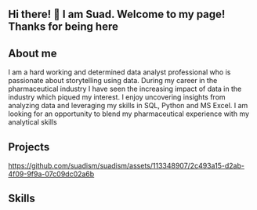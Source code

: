 ## Hi there! 👋  I am Suad. Welcome to my page! Thanks for being here 


## About me

I am a hard working and determined data analyst professional who is passionate about storytelling using data. During my career in the pharmaceutical industry I have seen  the increasing impact of data in the industry which piqued my interest. I enjoy uncovering insights from analyzing data and leveraging my skills in SQL, Python and MS Excel. I am looking for an opportunity to blend my pharmaceutical experience with my analytical skills



## Projects



https://github.com/suadism/suadism/assets/113348907/2c493a15-d2ab-4f09-9f9a-07c09dc02a6b





## Skills
<!--
**suadism/suadism** is a ✨ _special_ ✨ repository because its `README.md` (this file) appears on your GitHub profile.

Here are some ideas to get you started:

- 🔭 I’m currently working on ...
- 🌱 I’m currently learning ...
- 👯 I’m looking to collaborate on ...
- 🤔 I’m looking for help with ...
- 💬 Ask me about ...
- 📫 How to reach me: ...
- 😄 Pronouns: ...
- ⚡ Fun fact: ...
-->
